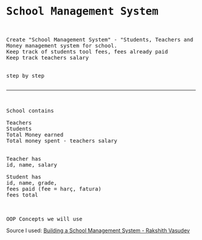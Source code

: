 <pre>
<h1>School Management System</h1>

Create "School Management System" - "Students, Teachers and then the fundementals."
Money management system for school.
Keep track of students tool fees, fees already paid 
Keep track teachers salary


step by step

<hr>

School contains

Teachers
Students 
Total Money earned 
Total money spent - teachers salary


Teacher has
id, name, salary

Student has
id, name, grade, 
fees paid (fee = harç, fatura)
fees total



OOP Concepts we will use 
</pre>
<p>Source I used: <a href="https://www.youtube.com/watch?v=e0X00EoFQbE">Building a School Management System - Rakshith Vasudev</a> </p>


  
